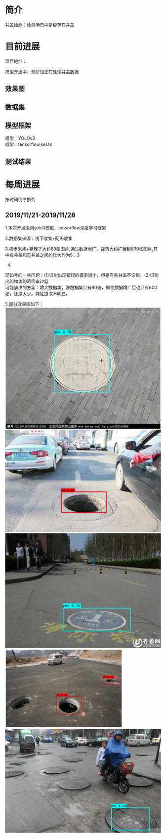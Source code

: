 

# 简介

井盖检测：检测场景中是否存在井盖

# 目前进展

项目地址：

模型开发中，现阶段正在处理井盖数据

## 效果图

## 数据集



## 模型框架

模型：YOLOv3   
框架：tensorflow,keras

## 测试结果



# 每周进展

按时间倒序排列

## 2019/11/21-2019/11/28

1.本次开发采用yolo3模型，tensorflow深度学习框架

2.数据集来源：线下收集+网络收集

3.初步采集+整理了大约80张图片,通过数据增广、裁剪大约扩展到800张图片,其中有井盖和无井盖之间的比大约为5：3

4.
  现如今的一些问题：(1)识别出现错误的概率很小，但是有些井盖不识别。(2)识别出的物体的置信率过低   
  可能解决的方案：增大数据集，源数据集只有80张，即使数据增广后也只有800张，还是太少。特征提取不明显。   
  
5.部分效果图如下：   
![井盖图片1](https://github.com/guomxin/city-video-analysis/blob/master/R%26D/images/jinggai1.png)
![井盖图片2](https://github.com/guomxin/city-video-analysis/blob/master/R%26D/images/jinggai2.png)
![井盖图片3](https://github.com/guomxin/city-video-analysis/blob/master/R%26D/images/jinggai3.png)
![井盖图片4](https://github.com/guomxin/city-video-analysis/blob/master/R%26D/images/jinggai4.png)
![井盖图片5](https://github.com/guomxin/city-video-analysis/blob/master/R%26D/images/jinggai5.png)
